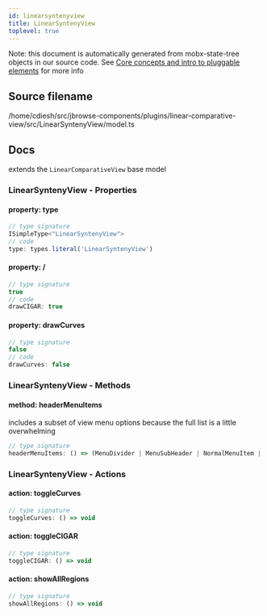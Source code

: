 ```yaml
---
id: linearsyntenyview
title: LinearSyntenyView
toplevel: true
---
```


Note: this document is automatically generated from mobx-state-tree objects in
our source code. See
[Core concepts and intro to pluggable elements](/docs/developer_guide/) for more
info

## Source filename

/home/cdiesh/src/jbrowse-components/plugins/linear-comparative-view/src/LinearSyntenyView/model.ts

## Docs

extends the `LinearComparativeView` base model

### LinearSyntenyView - Properties

#### property: type

```js
// type signature
ISimpleType<"LinearSyntenyView">
// code
type: types.literal('LinearSyntenyView')
```

#### property: /

```js
// type signature
true
// code
drawCIGAR: true
```

#### property: drawCurves

```js
// type signature
false
// code
drawCurves: false
```

### LinearSyntenyView - Methods

#### method: headerMenuItems

includes a subset of view menu options because the full list is a little
overwhelming

```js
// type signature
headerMenuItems: () => (MenuDivider | MenuSubHeader | NormalMenuItem | CheckboxMenuItem | RadioMenuItem | SubMenuItem | { ...; } | { ...; } | { ...; })[]
```

### LinearSyntenyView - Actions

#### action: toggleCurves

```js
// type signature
toggleCurves: () => void
```

#### action: toggleCIGAR

```js
// type signature
toggleCIGAR: () => void
```

#### action: showAllRegions

```js
// type signature
showAllRegions: () => void
```
